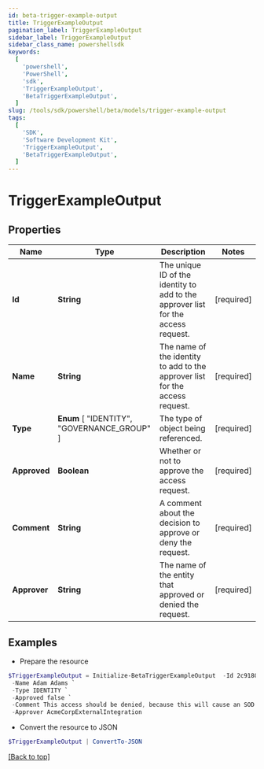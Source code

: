 ```yaml
---
id: beta-trigger-example-output
title: TriggerExampleOutput
pagination_label: TriggerExampleOutput
sidebar_label: TriggerExampleOutput
sidebar_class_name: powershellsdk
keywords:
  [
    'powershell',
    'PowerShell',
    'sdk',
    'TriggerExampleOutput',
    'BetaTriggerExampleOutput',
  ]
slug: /tools/sdk/powershell/beta/models/trigger-example-output
tags:
  [
    'SDK',
    'Software Development Kit',
    'TriggerExampleOutput',
    'BetaTriggerExampleOutput',
  ]
---
```


# TriggerExampleOutput

## Properties

| Name | Type | Description | Notes |
| --- | --- | --- | --- |
| **Id** | **String** | The unique ID of the identity to add to the approver list for the access request. | [required] |
| **Name** | **String** | The name of the identity to add to the approver list for the access request. | [required] |
| **Type** | **Enum** [ "IDENTITY", "GOVERNANCE_GROUP" ] | The type of object being referenced. | [required] |
| **Approved** | **Boolean** | Whether or not to approve the access request. | [required] |
| **Comment** | **String** | A comment about the decision to approve or deny the request. | [required] |
| **Approver** | **String** | The name of the entity that approved or denied the request. | [required] |

## Examples

- Prepare the resource

```powershell
$TriggerExampleOutput = Initialize-BetaTriggerExampleOutput  -Id 2c91808b6ef1d43e016efba0ce470906 `
 -Name Adam Adams `
 -Type IDENTITY `
 -Approved false `
 -Comment This access should be denied, because this will cause an SOD violation. `
 -Approver AcmeCorpExternalIntegration
```

- Convert the resource to JSON

```powershell
$TriggerExampleOutput | ConvertTo-JSON
```

[[Back to top]](#)

